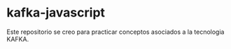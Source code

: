 # kafka-javascript

Este repositorio se creo para practicar conceptos asociados a la tecnologia KAFKA.
